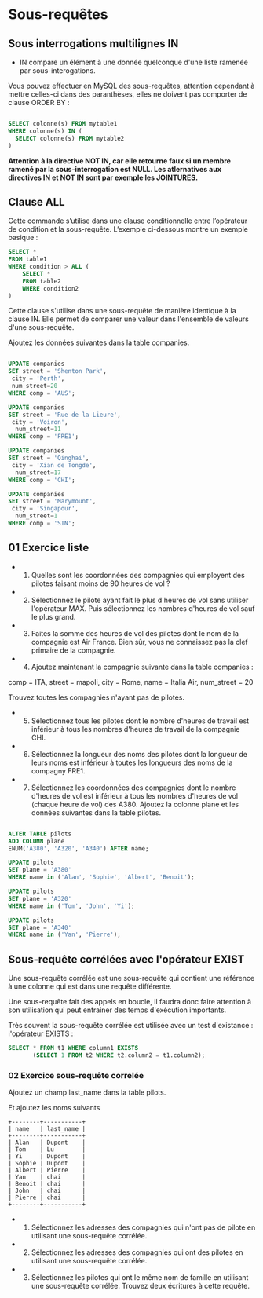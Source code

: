 # Sous-requêtes

## Sous interrogations multilignes IN

- IN compare un élément à une donnée quelconque d'une liste ramenée par sous-interogations.

Vous pouvez effectuer en MySQL des sous-requêtes, attention cependant à mettre celles-ci dans des paranthèses, elles ne doivent pas comporter de clause ORDER BY :

```sql

SELECT colonne(s) FROM mytable1
WHERE colonne(s) IN (
  SELECT colonne(s) FROM mytable2
)
```

**Attention à la directive NOT IN, car elle retourne faux si un membre ramené par la sous-interrogation est NULL. Les atlernatives aux directives IN et NOT IN sont par exemple les JOINTURES.**

## Clause ALL

Cette commande s’utilise dans une clause conditionnelle entre l’opérateur de condition et la sous-requête. L’exemple ci-dessous montre un exemple basique :

```sql
SELECT *
FROM table1
WHERE condition > ALL (
    SELECT *
    FROM table2
    WHERE condition2
)
```

Cette clause s'utilise dans une sous-requête de manière identique à la clause IN. Elle permet de comparer une valeur dans l'ensemble de valeurs d'une sous-requête.

Ajoutez les données suivantes dans la table companies.

```sql

UPDATE companies
SET street = 'Shenton Park',
 city = 'Perth', 
 num_street=20
WHERE comp = 'AUS';

UPDATE companies
SET street = 'Rue de la Lieure',
 city = 'Voiron',
  num_street=11
WHERE comp = 'FRE1';

UPDATE companies
SET street = 'Qinghai',
 city = 'Xian de Tongde',
  num_street=17
WHERE comp = 'CHI';

UPDATE companies
SET street = 'Marymount',
 city = 'Singapour',
  num_street=1
WHERE comp = 'SIN';
```

## 01 Exercice liste

- 1. Quelles sont les coordonnées des compagnies qui employent des pilotes faisant moins de 90 heures de vol ?

- 2. Sélectionnez le pilote ayant fait le plus d'heures de vol sans utiliser l'opérateur MAX. Puis sélectionnez les nombres d'heures de vol sauf le plus grand.

- 3. Faites la somme des heures de vol des pilotes dont le nom de la compagnie est Air France. Bien sûr, vous ne connaissez pas la clef primaire de la compagnie.

- 4. Ajoutez maintenant la compagnie suivante dans la table companies :

comp = ITA, street = mapoli, city = Rome, name = Italia Air, num_street =  20

Trouvez toutes les compagnies n'ayant pas de pilotes.

- 5. Sélectionnez tous les pilotes dont le nombre d'heures de travail est inférieur à tous les nombres d'heures de travail de la compagnie CHI.

- 6. Sélectionnez la longueur des noms des pilotes dont la longueur de leurs noms est inférieur à toutes les longueurs des noms de la compagny FRE1.

- 7. Sélectionnez les coordonnées des compagnies dont le nombre d'heures de vol est inférieur à tous les nombres d'heures de vol (chaque heure de vol) des A380.
Ajoutez la colonne plane et les données suivantes dans la table pilotes.

```sql

ALTER TABLE pilots
ADD COLUMN plane
ENUM('A380', 'A320', 'A340') AFTER name;

UPDATE pilots
SET plane = 'A380'
WHERE name in ('Alan', 'Sophie', 'Albert', 'Benoit');

UPDATE pilots
SET plane = 'A320'
WHERE name in ('Tom', 'John', 'Yi');

UPDATE pilots
SET plane = 'A340'
WHERE name in ('Yan', 'Pierre');
```

## Sous-requête corrélées avec l'opérateur EXIST

Une sous-requête corrélée est une sous-requête qui contient une référence à une colonne qui est dans une requête différente.

Une sous-requête fait des appels en boucle, il faudra donc faire attention à son utilisation qui peut entrainer des temps d'exécution importants.

Très souvent la sous-requête corrélée est utilisée avec un test d'existance : l'opérateur EXISTS :

```sql
SELECT * FROM t1 WHERE column1 EXISTS
       (SELECT 1 FROM t2 WHERE t2.column2 = t1.column2);
```

### 02 Exercice sous-requête correlée

Ajoutez un champ last_name dans la table pilots.

Et ajoutez les noms suivants
```text
+--------+-----------+
| name   | last_name |
+--------+-----------+
| Alan   | Dupont    |
| Tom    | Lu        |
| Yi     | Dupont    |
| Sophie | Dupont    |
| Albert | Pierre    |
| Yan    | chai      |
| Benoit | chai      |
| John   | chai      |
| Pierre | chai      |
+--------+-----------+
````

- 1. Sélectionnez les adresses des compagnies qui n'ont pas de pilote en utilisant une sous-requête corrélée.

- 2. Sélectionnez les adresses des compagnies qui ont des pilotes en utilisant une sous-requête corrélée.

- 3. Sélectionnez les pilotes qui ont le même nom de famille en utilisant une sous-requête corrélée. Trouvez deux écritures à cette requête.